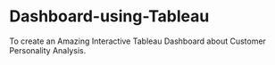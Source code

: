 # Dashboard-using-Tableau
To create an Amazing Interactive Tableau Dashboard about Customer Personality Analysis.
